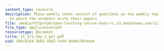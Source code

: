 ```yaml
---
content_type: resource
description: These weekly notes consist of questions on the weekly topics, in response
  to which the students write their papers.
file: /media/https%3A/open-learning-course-data-rc.s3.amazonaws.com/11-373-science-politics-and-environmental-policy-fall-2004/38dc03243b6248d2fe348ed4a76cbaa4_11_373_day_2_pol.pdf
file_type: application/pdf
resourcetype: Document
title: 11_373_day_2_pol.pdf
uid: 38dc0324-3b62-48d2-fe34-8ed4a76cbaa4
---
```

